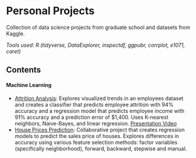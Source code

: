 # Personal Projects
Collection of data science projects from graduate school and datasets from Kaggle.

*Tools used: R (tidyverse, DataExplorer, inspectdf, ggpubr, corrplot, e1071, caret)*

## Contents

#### Machine Learning
+ [Attrition Analysis](https://github.com/duynlq/Personal-Projects/blob/main/employee_attrition_analysis/Attritrion-Analysis.pdf): Explores visualized trends in an employees dataset and creates a classifier that predicts employee attrition with 94% accuracy and a regression model that predicts employee income with 91% accuracy and a prediction error of $1,400. Uses K-nearest neighbors, Naive-Bayes, and linear regression. [Presentation Video](https://youtu.be/uuPV2oC6M5s)
+ [House Prices Prediction](https://github.com/duynlq/Personal-Projects/blob/main/house_prices_prediction/Group3_Duy_Leonardo_Jordan_HousePricesProject.pdf): Collaborative project that creates regression models to predict the sales price of houses. Explores differences in accuracy using various feature selection methods: factor variables (specifically neighborhood), forward, backward, stepwise and manual.

